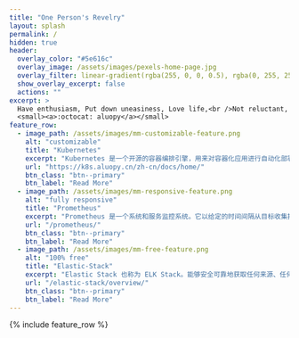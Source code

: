```yaml
---
title: "One Person's Revelry"
layout: splash
permalink: /
hidden: true
header:
  overlay_color: "#5e616c"
  overlay_image: /assets/images/pexels-home-page.jpg
  overlay_filter: linear-gradient(rgba(255, 0, 0, 0.5), rgba(0, 255, 255, 0.5))
  show_overlay_excerpt: false
  actions: ""
excerpt: >
  Have enthusiasm, Put down uneasiness, Love life,<br />Not reluctant, Have expectations.<br />
  <small><a>:octocat: aluopy</a></small>
feature_row:
  - image_path: /assets/images/mm-customizable-feature.png
    alt: "customizable"
    title: "Kubernetes"
    excerpt: "Kubernetes 是一个开源的容器编排引擎，用来对容器化应用进行自动化部署、 扩缩和管理。该项目托管在 CNCF。"
    url: "https://k8s.aluopy.cn/zh-cn/docs/home/"
    btn_class: "btn--primary"
    btn_label: "Read More"
  - image_path: /assets/images/mm-responsive-feature.png
    alt: "fully responsive"
    title: "Prometheus"
    excerpt: "Prometheus 是一个系统和服务监控系统。它以给定的时间间隔从目标收集指标，评估表达式，显示结果，并在指定条件时触发警报。"
    url: "/prometheus/"
    btn_class: "btn--primary"
    btn_label: "Read More"
  - image_path: /assets/images/mm-free-feature.png
    alt: "100% free"
    title: "Elastic-Stack"
    excerpt: "Elastic Stack 也称为 ELK Stack。能够安全可靠地获取任何来源、任何格式的数据，然后实时地对数据进行搜索、分析和可视化。"
    url: "/elastic-stack/overview/"
    btn_class: "btn--primary"
    btn_label: "Read More"      
---
```


{% include feature_row %}
